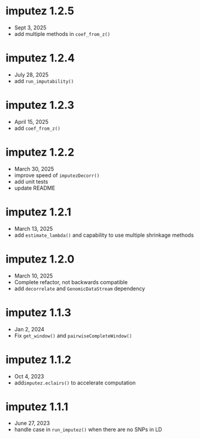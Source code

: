 # imputez 1.2.5
  - Sept 3, 2025
  - add multiple methods in `coef_from_z()`

# imputez 1.2.4
  - July 28, 2025
  - add `run_imputability()`

# imputez 1.2.3
  - April 15, 2025
  - add `coef_from_z()`

# imputez 1.2.2
  - March 30, 2025
  - improve speed of `imputezDecorr()`
  - add unit tests
  - update README

# imputez 1.2.1
  - March 13, 2025
  - add `estimate_lambda()` and capability to use multiple shrinkage methods

# imputez 1.2.0
  - March 10, 2025
  - Complete refactor, not backwards compatible
  - add `decorrelate` and `GenomicDataStream` dependency

# imputez 1.1.3
  - Jan 2, 2024
  - Fix `get_window()` and `pairwiseCompleteWindow()`

# imputez 1.1.2
  - Oct 4, 2023
  - add`imputez.eclairs()` to accelerate computation

# imputez 1.1.1
  - June 27, 2023
  - handle case in `run_imputez()` when there are no SNPs in LD

